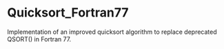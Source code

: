 # Quicksort_Fortran77
Implementation of an improved quicksort algorithm to replace deprecated QSORT() in Fortran 77.
